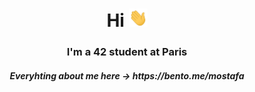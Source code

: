 <h1 align="center">Hi <img src="https://raw.githubusercontent.com/ABSphreak/ABSphreak/master/gifs/Hi.gif" width="30px"></h1>
<h3 align="center">I'm a 42 student at Paris</h3>
<h5 align="center">Everyhting about me here → https://bento.me/mostafa</h5>
